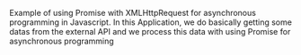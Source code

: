 Example of using Promise with XMLHttpRequest for asynchronous programming in Javascript.
In this Application,  we do basically getting some datas from the external API and we process this data with using Promise for asynchronous programming
